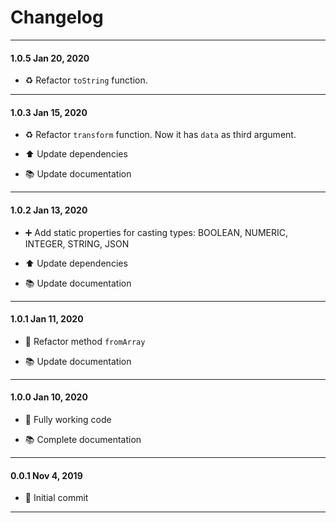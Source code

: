 # Changelog

----------

#### 1.0.5 Jan 20, 2020

* ♻️ Refactor `toString` function.

----------

#### 1.0.3 Jan 15, 2020

* ♻️ Refactor `transform` function. Now it has `data` as third argument.

* ⬆️ Update dependencies

* 📚 Update documentation

----------

#### 1.0.2 Jan 13, 2020

* ➕ Add static properties for casting types: BOOLEAN, NUMERIC, INTEGER, STRING, JSON

* ⬆️ Update dependencies

* 📚 Update documentation

----------

#### 1.0.1 Jan 11, 2020

* 🔨 Refactor method `fromArray`

* 📚 Update documentation

----------

#### 1.0.0 Jan 10, 2020

* 🎉 Fully working code

* 📚 Complete documentation

----------

#### 0.0.1 Nov 4, 2019

* 🎉 Initial commit

----------
